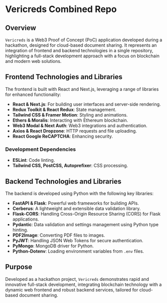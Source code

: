# Vericreds Combined Repo

## Overview
`Vericreds` is a Web3 Proof of Concept (PoC) application developed during a hackathon, designed for cloud-based document sharing. It represents an integration of frontend and backend technologies in a single repository, highlighting a full-stack development approach with a focus on blockchain and modern web solutions.

## Frontend Technologies and Libraries
The frontend is built with React and Next.js, leveraging a range of libraries for enhanced functionality:
- **React & Next.js**: For building user interfaces and server-side rendering.
- **Redux Toolkit & React Redux**: State management.
- **Tailwind CSS & Framer Motion**: Styling and animations.
- **Ethers & Moralis**: Interacting with Ethereum blockchain.
- **Web3 Modal & Next Auth**: Web3 integrations and authentication.
- **Axios & React Dropzone**: HTTP requests and file uploading.
- **React Google ReCAPTCHA**: Enhancing security.

### Development Dependencies
- **ESLint**: Code linting.
- **Tailwind CSS, PostCSS, Autoprefixer**: CSS processing.

## Backend Technologies and Libraries
The backend is developed using Python with the following key libraries:
- **FastAPI & Flask**: Powerful web frameworks for building APIs.
- **Cerberus**: A lightweight and extensible data validation library.
- **Flask-CORS**: Handling Cross-Origin Resource Sharing (CORS) for Flask applications.
- **Pydantic**: Data validation and settings management using Python type hinting.
- **PDF2Image**: Converting PDF files to images.
- **PyJWT**: Handling JSON Web Tokens for secure authentication.
- **PyMongo**: MongoDB driver for Python.
- **Python-Dotenv**: Loading environment variables from `.env` files.

## Purpose
Developed as a hackathon project, `Vericreds` demonstrates rapid and innovative full-stack development, integrating blockchain technology with a dynamic web frontend and robust backend services, tailored for cloud-based document sharing.
